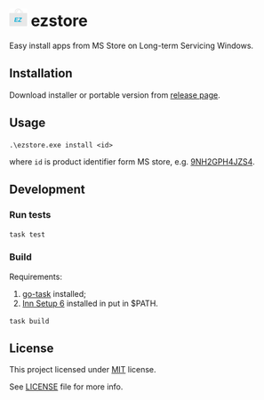 # ![icon](/winres/icon16.png) ezstore
Easy install apps from MS Store on Long-term Servicing Windows.

## Installation

Download installer or portable version from
[release page](https://github.com/blbrdv/ezstore/releases).

## Usage

`.\ezstore.exe install <id>`

where `id` is product identifier form MS store, e.g.
[9NH2GPH4JZS4](https://apps.microsoft.com/store/detail/tiktok/9NH2GPH4JZS4).

## Development

### Run tests

`task test`

### Build

Requirements:

 1. [go-task](https://github.com/go-task/task) installed;
 2. [Inn Setup 6](https://jrsoftware.org/isinfo.php) installed in put in $PATH.

`task build`

## License

This project licensed under [MIT](https://opensource.org/license/mit/) license.

See [LICENSE](LICENSE) file for more info.
